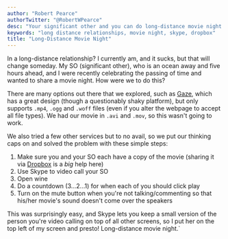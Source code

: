 ```yaml
---
author: "Robert Pearce"
authorTwitter: "@RobertWPearce"
desc: "Your significant other and you can do long-distance movie night easily. Here's how."
keywords: "long distance relationships, movie night, skype, dropbox"
title: "Long-Distance Movie Night"
---
```


In a long-distance relationship? I currently am, and it sucks, but that will change someday. My SO (significant other), who is an ocean away and five hours ahead, and I were recently celebrating the passing of time and wanted to share a movie night. How were we to do this?

There are many options out there that we explored, such as [Gaze](https://letsgaze.com), which has a great design (though a questionably shaky platform), but only supports `.mp4`, `.ogg` and `.woff` files (even if you alter the webpage to accept all file types). We had our movie in `.avi` and `.mov`, so this wasn't going to work.

We also tried a few other services but to no avail, so we put our thinking caps on and solved the problem with these simple steps:

1. Make sure you and your SO each have a copy of the movie (sharing it via [Dropbox](https://www.dropbox.com) is a _big_ help here)
1. Use Skype to video call your SO
1. Open wine
1. Do a countdown (3...2...1) for when each of you should click play
1. Turn on the mute button when you're not talking/commenting so that his/her movie's sound doesn't come over the speakers

This was surprisingly easy, and Skype lets you keep a small version of the person you're video calling on top of all other screens, so I put her on the top left of my screen and presto! Long-distance movie night.`
